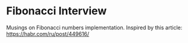 # Fibonacci Interview

Musings on Fibonacci numbers implementation. Inspired by this article: https://habr.com/ru/post/449616/
